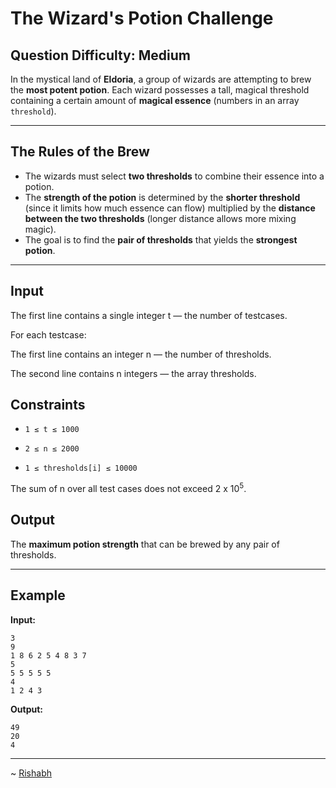 # The Wizard's Potion Challenge

## Question Difficulty: Medium


In the mystical land of **Eldoria**, a group of wizards are attempting to brew the **most potent potion**. Each wizard possesses a tall, magical threshold containing a certain amount of **magical essence** (numbers in an array `threshold`).

---

## The Rules of the Brew

* The wizards must select **two thresholds** to combine their essence into a potion.
* The **strength of the potion** is determined by the **shorter threshold** (since it limits how much essence can flow) multiplied by the **distance between the two thresholds** (longer distance allows more mixing magic).
* The goal is to find the **pair of thresholds** that yields the **strongest potion**.



---

## Input

The first line contains a single integer t — the number of testcases.

For each testcase:

The first line contains an integer n — the number of thresholds.

The second line contains n integers — the array thresholds.


## Constraints

- `1 ≤ t ≤ 1000`

- `2 ≤ n ≤ 2000`

- `1 ≤ thresholds[i] ≤ 10000`

The sum of n over all test cases does not exceed $2$ x $10^5$.

## Output

The **maximum potion strength** that can be brewed by any pair of thresholds.

---

## Example

**Input:**

```
3
9
1 8 6 2 5 4 8 3 7
5
5 5 5 5 5
4
1 2 4 3
```


**Output:**

```
49
20
4
```

---
~ <a href=https://github.com/r1shu-R> Rishabh </a>